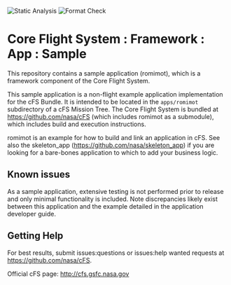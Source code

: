 ![Static Analysis](https://github.com/nasa/romimot/workflows/Static%20Analysis/badge.svg)
![Format Check](https://github.com/nasa/romimot/workflows/Format%20Check/badge.svg)

# Core Flight System : Framework : App : Sample

This repository contains a sample application (romimot), which is a framework component of the Core Flight System.

This sample application is a non-flight example application implementation for the cFS Bundle. It is intended to be located in the `apps/romimot` subdirectory of a cFS Mission Tree. The Core Flight System is bundled at <https://github.com/nasa/cFS> (which includes romimot as a submodule), which includes build and execution instructions.

romimot is an example for how to build and link an application in cFS. See also the skeleton_app (<https://github.com/nasa/skeleton_app>) if you are looking for a bare-bones application to which to add your business logic.

## Known issues

As a sample application, extensive testing is not performed prior to release and only minimal functionality is included. Note discrepancies likely exist between this application and the example detailed in the application developer guide.

## Getting Help

For best results, submit issues:questions or issues:help wanted requests at <https://github.com/nasa/cFS>.

Official cFS page: <http://cfs.gsfc.nasa.gov>
